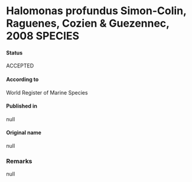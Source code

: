 Halomonas profundus Simon-Colin, Raguenes, Cozien & Guezennec, 2008 SPECIES
=======

#### Status
ACCEPTED

#### According to
World Register of Marine Species

#### Published in
null

#### Original name
null

### Remarks
null